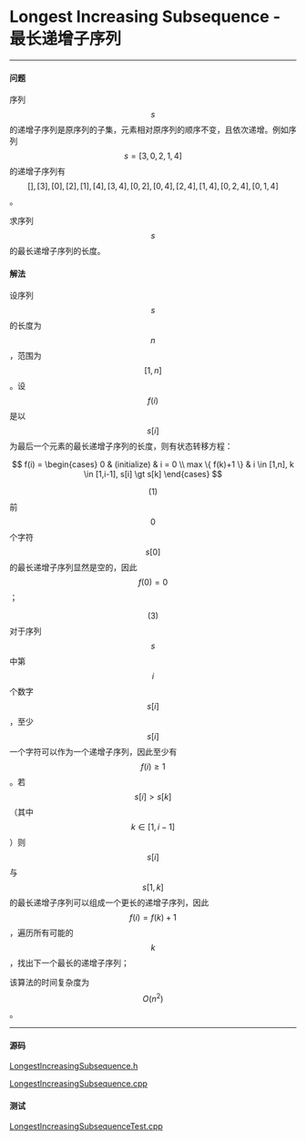 <script type="text/javascript" src="https://cdnjs.cloudflare.com/ajax/libs/mathjax/2.7.1/MathJax.js?config=TeX-AMS-MML_HTMLorMML"></script>

# Longest Increasing Subsequence - 最长递增子序列

--------

#### 问题

序列$$ s $$的递增子序列是原序列的子集，元素相对原序列的顺序不变，且依次递增。例如序列$$ s = [3,0,2,1,4] $$的递增子序列有$$ [], [3], [0], [2], [1], [4], [3,4], [0,2], [0,4], [2,4], [1,4], [0,2,4], [0,1,4] $$。

求序列$$ s $$的最长递增子序列的长度。

#### 解法

设序列$$ s $$的长度为$$ n $$，范围为$$ [1,n] $$。设$$ f(i) $$是以$$ s[i] $$为最后一个元素的最长递增子序列的长度，则有状态转移方程：

$$
f(i) =
\begin{cases}
0                   &   (initialize)    &   i = 0 \\
max \{ f(k)+1 \}    &   i \in [1,n], k \in [1,i-1], s[i] \gt s[k]
\end{cases}
$$

$$ (1) $$ 前$$ 0 $$个字符$$ s[0] $$的最长递增子序列显然是空的，因此$$ f(0) = 0 $$；

$$ (3) $$ 对于序列$$ s $$中第$$ i $$个数字$$ s[i] $$，至少$$ s[i] $$一个字符可以作为一个递增子序列，因此至少有$$ f(i) \geq 1 $$。若$$ s[i] \gt s[k] $$（其中$$ k \in [1,i-1] $$）则$$ s[i] $$与$$ s[1,k] $$的最长递增子序列可以组成一个更长的递增子序列，因此$$ f(i) = f(k)+1 $$，遍历所有可能的$$ k $$，找出下一个最长的递增子序列；

该算法的时间复杂度为$$ O(n^2) $$。

--------

#### 源码

[LongestIncreasingSubsequence.h](https://github.com/linrongbin16/Way-to-Algorithm/blob/master/src/DynamicProgramming/LinearDP/LongestIncreasingSubsequence.h)

[LongestIncreasingSubsequence.cpp](https://github.com/linrongbin16/Way-to-Algorithm/blob/master/src/DynamicProgramming/LinearDP/LongestIncreasingSubsequence.cpp)

#### 测试

[LongestIncreasingSubsequenceTest.cpp](https://github.com/linrongbin16/Way-to-Algorithm/blob/master/src/DynamicProgramming/LinearDP/LongestIncreasingSubsequenceTest.cpp)
